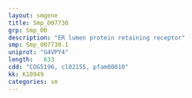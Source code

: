 ```yaml
---
layout: smgene
title: Smp_007730
grp: Smp_00
description: "ER lumen protein retaining receptor"
smp: Smp_007730.1
uniprot: "G4VPY4"
length:   633
cdd: "COG5196, cl02155, pfam00810"
kk: K10949
categories: sm
---
```

